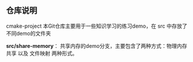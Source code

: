 ## 仓库说明

cmake-project 本Git仓库主要用于一些知识学习的练习demo，在 src 中存放了不同demo的文件夹

**src/share-memory**： 共享内存的demo分支，主要包含了两种方式：物理内存共享 以及 文件映射 两种形式。